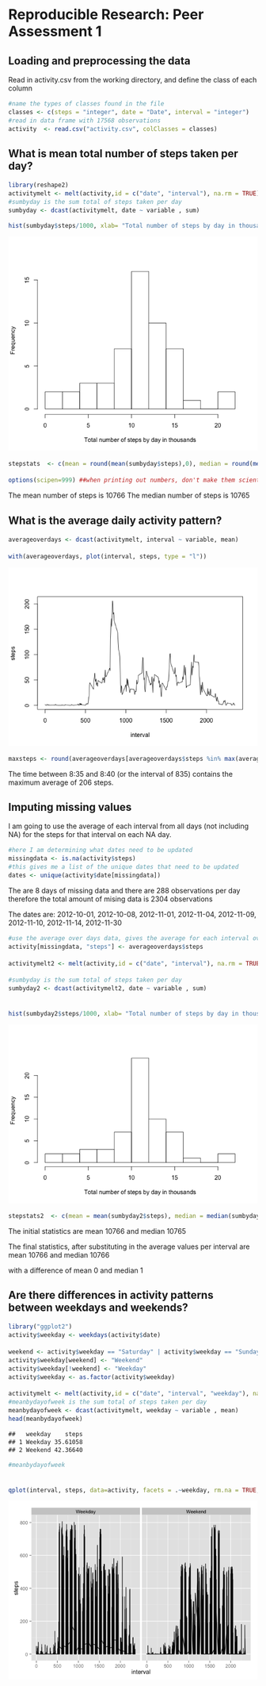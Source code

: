 # Reproducible Research: Peer Assessment 1


## Loading and preprocessing the data

Read in activity.csv from the working directory, and define the class of each column


```r
#name the types of classes found in the file 
classes <- c(steps = "integer", date = "Date", interval = "integer")
#read in data frame with 17568 observations
activity  <- read.csv("activity.csv", colClasses = classes)
```


## What is mean total number of steps taken per day?


```r
library(reshape2)
activitymelt <- melt(activity,id = c("date", "interval"), na.rm = TRUE)
#sumbyday is the sum total of steps taken per day
sumbyday <- dcast(activitymelt, date ~ variable , sum)
```


```r
hist(sumbyday$steps/1000, xlab= "Total number of steps by day in thousands", main = NULL, breaks = 15)
```

![](./PA1_template_files/figure-html/unnamed-chunk-3-1.png) 


```r
stepstats  <- c(mean = round(mean(sumbyday$steps),0), median = round(median(sumbyday$steps),0))

options(scipen=999) ##when printing out numbers, don't make them scientific notation
```
The mean number of steps is 10766
The median number of steps is 10765


## What is the average daily activity pattern?

```r
averageoverdays <- dcast(activitymelt, interval ~ variable, mean)

with(averageoverdays, plot(interval, steps, type = "l"))
```

![](./PA1_template_files/figure-html/averagingtheintervals-1.png) 

```r
maxsteps <- round(averageoverdays[averageoverdays$steps %in% max(averageoverdays$steps),],0)
```
The time between 8:35 and 8:40 (or the interval of 835) contains the maximum average of 206 steps.

## Imputing missing values
I am going to use the average of each interval from all days (not including NA) for the steps
for that interval on each NA day.

```r
#here I am determining what dates need to be updated
missingdata <- is.na(activity$steps)
#this gives me a list of the unique dates that need to be updated
dates <- unique(activity$date[missingdata])
```

The are 8 days of missing data and there are 288 observations per day
therefore the total amount of mising data is 2304 observations 

The dates are: 2012-10-01, 2012-10-08, 2012-11-01, 2012-11-04, 2012-11-09, 2012-11-10, 2012-11-14, 2012-11-30


```r
#use the average over days data, gives the average for each interval over all the days, excluding NA data
activity[missingdata, "steps"] <- averageoverdays$steps

activitymelt2 <- melt(activity,id = c("date", "interval"), na.rm = TRUE)

#sumbyday is the sum total of steps taken per day
sumbyday2 <- dcast(activitymelt2, date ~ variable , sum)


hist(sumbyday2$steps/1000, xlab= "Total number of steps by day in thousands", main = NULL, breaks = 15)
```

![](./PA1_template_files/figure-html/unnamed-chunk-6-1.png) 

```r
stepstats2  <- c(mean = mean(sumbyday2$steps), median = median(sumbyday2$steps))
```
The initial statistics are mean 10766 and median 10765

The final statistics, after substituting in the average values per interval are mean 10766 and median 10766

with a difference of mean 0 and median 1


## Are there differences in activity patterns between weekdays and weekends?

```r
library("ggplot2")
activity$weekday <- weekdays(activity$date)

weekend <- activity$weekday == "Saturday" | activity$weekday == "Sunday"
activity$weekday[weekend] <- "Weekend"
activity$weekday[!weekend] <- "Weekday"
activity$weekday <- as.factor(activity$weekday)

activitymelt <- melt(activity,id = c("date", "interval", "weekday"), na.rm = TRUE)
#meanbydayofweek is the sum total of steps taken per day
meanbydayofweek <- dcast(activitymelt, weekday ~ variable , mean)
head(meanbydayofweek)
```

```
##   weekday    steps
## 1 Weekday 35.61058
## 2 Weekend 42.36640
```

```r
#meanbydayofweek


qplot(interval, steps, data=activity, facets = .~weekday, rm.na = TRUE, geom = "line")
```

![](./PA1_template_files/figure-html/unnamed-chunk-7-1.png) 
